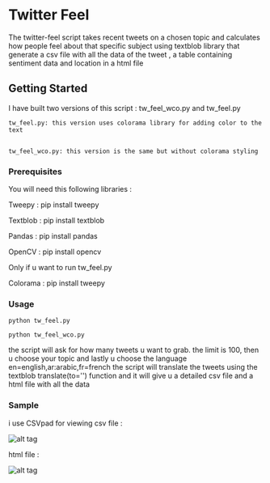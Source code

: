 # Twitter Feel

The twitter-feel script takes recent tweets on a chosen topic and calculates how people feel about that specific subject using textblob library that generate a csv file with all the data of the tweet , a table containing sentiment data and location in a html file 

## Getting Started

I have built two versions of this script : tw_feel_wco.py and tw_feel.py

    tw_feel.py: this version uses colorama library for adding color to the text


    tw_feel_wco.py: this version is the same but without colorama styling

    
### Prerequisites

You will need this following libraries :

Tweepy :    pip install tweepy

Textblob :  pip install textblob

Pandas :    pip install pandas

OpenCV :    pip install opencv

Only if u want to run tw_feel.py 

Colorama :  pip install tweepy


### Usage

    python tw_feel.py

    python tw_feel_wco.py
    
 the script will ask for how many tweets u want to grab. the limit is 100, then u choose your topic and lastly u choose the language   en=english,ar:arabic,fr=french the script will translate the tweets using the textblob translate(to='') function and it will give u a detailed csv file and a html file with all the data 
 

### Sample
i use CSVpad for viewing csv file :

![alt tag](https://github.com/alchemist107/twitter_feel/blob/master/csv.jpg)

html file :

![alt tag](https://github.com/alchemist107/twitter_feel/blob/master/html.jpg)



